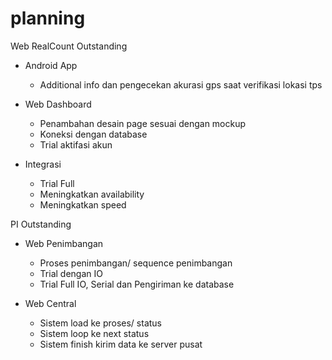 # planning

Web RealCount
  Outstanding
  - Android App
      + Additional info dan pengecekan akurasi gps saat verifikasi lokasi tps
  - Web Dashboard
      + Penambahan desain page sesuai dengan mockup
      + Koneksi dengan database
      + Trial aktifasi akun
      
  - Integrasi
      + Trial Full
      + Meningkatkan availability
      + Meningkatkan speed

PI
  Outstanding
  - Web Penimbangan
      + Proses penimbangan/ sequence penimbangan
      + Trial dengan IO
      + Trial Full IO, Serial dan Pengiriman ke database
      
  - Web Central
      + Sistem load ke proses/ status
      + Sistem loop ke next status
      + Sistem finish kirim data ke server pusat
